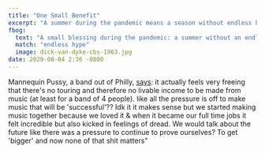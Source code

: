 ```yaml
---
title: "One Small Benefit"
excerpt: "A summer during the pandemic means a season without endless hype."
fbog:
  text: "A small blessing during the pandemic: a summer without an endless stream of hype."
  match: "endless hype"
  image: dick-van-dyke-cbs-1963.jpg
date: 2020-08-04 2:36 -0800
---
```


Mannequin Pussy, a band out of Philly, [says](https://twitter.com/mannequinpussy/status/1290438868307791873): it actually feels very freeing that there's no touring and therefore no livable income to be made from music (at least for a band of 4 people). like all the pressure is off to make music that will be 'successful'?? Idk it it makes sense but we started making music together because we loved it & when it became our full time jobs it felt incredible but also kicked in feelings of dread. We would talk about the future like there was a pressure to continue to prove ourselves? To get 'bigger' and now none of that shit matters"
